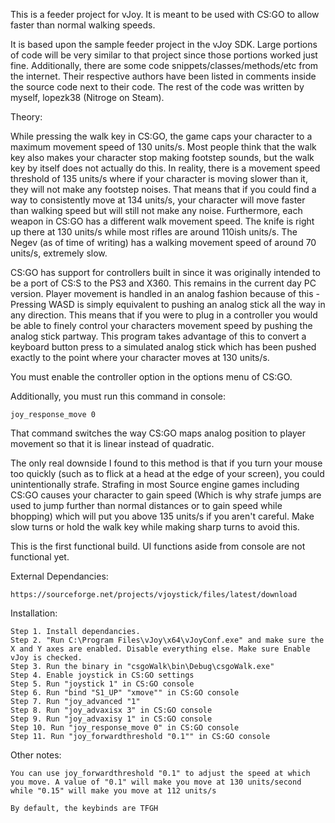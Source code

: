 This is a feeder project for vJoy. It is meant to be used with CS:GO to allow faster than normal walking speeds.

It is based upon the sample feeder project in the vJoy SDK. Large portions of code will be very similar to that project since those portions worked just fine. Additionally, there are some code snippets/classes/methods/etc from the internet. Their respective authors have been listed in comments inside the source code next to their code. The rest of the code was written by myself, lopezk38 (Nitroge on Steam).

Theory:

While pressing the walk key in CS:GO, the game caps your character to a maximum movement speed of 130 units/s. Most people think that the walk key also makes your character stop making footstep sounds, but the walk key by itself does not actually do this. In reality, there is a movement speed threshold of 135 units/s where if your character is moving slower than it, they will not make any footstep noises. That means that if you could find a way to consistently move at 134 units/s, your character will move faster than walking speed but will still not make any noise. Furthermore, each weapon in CS:GO has a different walk movement speed. The knife is right up there at 130 units/s while most rifles are around 110ish units/s. The Negev (as of time of writing) has a walking movement speed of around 70 units/s, extremely slow. 

CS:GO has support for controllers built in since it was originally intended to be a port of CS:S to the PS3 and X360. This remains in the current day PC version. Player movement is handled in an analog fashion because of this - Pressing WASD is simply equivalent to pushing an analog stick all the way in any direction. This means that if you were to plug in a controller you would be able to finely control your characters movement speed by pushing the analog stick partway. This program takes advantage of this to convert a keyboard button press to a simulated analog stick which has been pushed exactly to the point where your character moves at 130 units/s. 

You must enable the controller option in the options menu of CS:GO.

Additionally, you must run this command in console:

	joy_response_move 0
	
That command switches the way CS:GO maps analog position to player movement so that it is linear instead of quadratic.

The only real downside I found to this method is that if you turn your mouse too quickly (such as to flick at a head at the edge of your screen), you could unintentionally strafe. Strafing in most Source engine games including CS:GO causes your character to gain speed (Which is why strafe jumps are used to jump further than normal distances or to gain speed while bhopping) which will put you above 135 units/s if you aren't careful. Make slow turns or hold the walk key while making sharp turns to avoid this.

This is the first functional build. UI functions aside from console are not functional yet. 

External Dependancies:

	https://sourceforge.net/projects/vjoystick/files/latest/download
	
	
Installation:

	Step 1. Install dependancies.
	Step 2. "Run C:\Program Files\vJoy\x64\vJoyConf.exe" and make sure the X and Y axes are enabled. Disable everything else. Make sure Enable vJoy is checked.
	Step 3. Run the binary in "csgoWalk\bin\Debug\csgoWalk.exe"
	Step 4. Enable joystick in CS:GO settings
	Step 5. Run "joystick 1" in CS:GO console
	Step 6. Run "bind "S1_UP" "xmove"" in CS:GO console
	Step 7. Run "joy_advanced "1"
	Step 8. Run "joy_advaxisx 3" in CS:GO console
	Step 9. Run "joy_advaxisy 1" in CS:GO console
	Step 10. Run "joy_response_move 0" in CS:GO console
	Step 11. Run "joy_forwardthreshold "0.1"" in CS:GO console
	
Other notes:

	You can use joy_forwardthreshold "0.1" to adjust the speed at which you move. A value of "0.1" will make you move at 130 units/second while "0.15" will make you move at 112 units/s
	
	By default, the keybinds are TFGH